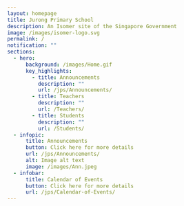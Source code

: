 ```yaml
---
layout: homepage
title: Jurong Primary School
description: An Isomer site of the Singapore Government
image: /images/isomer-logo.svg
permalink: /
notification: ""
sections:
  - hero:
      background: /images/Home.gif
      key_highlights:
        - title: Announcements
          description: ""
          url: /jps/Announcements/
        - title: Teachers
          description: ""
          url: /Teachers/
        - title: Students
          description: ""
          url: /Students/
  - infopic:
      title: Announcements
      button: Click here for more details
      url: /jps/Announcements/
      alt: Image alt text
      image: /images/Ann.jpeg
  - infobar:
      title: Calendar of Events
      button: Click here for more details
      url: /jps/Calendar-of-Events/
---
```


